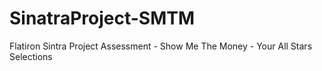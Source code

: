 # SinatraProject-SMTM
Flatiron Sintra Project Assessment - Show Me The Money - Your All Stars Selections
